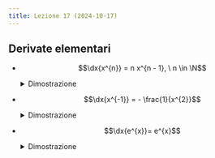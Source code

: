 ```yaml
---
title: Lezione 17 (2024-10-17)
---
```


## Derivate elementari

- $$\dx{x^{n}} = n x^{n - 1}, \ n \in \N$$

  <details>
  <summary>Dimostrazione</summary>

  $$
  \begin{darray}{l}
  \lim_{h \to 0} \frac{(x + h)^{n} - x^{n}}{h} = \\
  \lim_{h \to 0} \frac{\sum_{k = 0}^{n} \binom{n}{k} x^{k} h^{n - k} - x^{n}}{h} \\
  \lim_{h \to 0} \frac{\sum_{k = 0}^{n - 2} \binom{n}{k} x^{k} h^{n - k} + n x^{n - 1} + x^{n} - x^{n}}{h} \\
  \lim_{h \to 0} \frac{h \(\sum_{k = 0}^{n - 2} \binom{n}{k} x^{k} h^{n - k - 1} n x^{n - 1}\)}{h} \\
  \lim_{h \to 0} \sum_{k = 0}{n - 2} \binom{n}{k} x^{k} n^{n - k - 1} + n x^{n - 1} = n x^{n - 1}
  \end{darray}
  $$

  </details>

- $$\dx{x^{-1}} = - \frac{1}{x^{2}}$$

  <details>
  <summary>Dimostrazione</summary>

  $$
  \begin{darray}{l}
  \lim_{h \to 0} \frac{(x + h)^{-1} - x^{-1}}{h} = \\
  \lim_{h \to 0} \frac{\frac{1}{x + h} - \frac{1}{x}}{h} = \\
  \lim_{h \to 0} \frac{\frac{x - h - x}{x (x + h)}}{h} = \\
  \lim_{h \to 0} \frac{-1}{x (x + h)} = - \frac{1}{x^{2}}
  \end{darray}
  $$

  </details>

- $$\dx{e^{x}}= e^{x}$$

  <details>
  <summary>Dimostrazione</summary>

  $$
  \begin{darray}{l}
  \lim_{h \to 0} \frac{e^{x + h} - e^{x}}{h} = \\
  \lim_{h \to 0} \frac{e^{x} (e^{h} - 1)}{h} = \\
  \lim_{h \to 0} e^{x} \frac{e^{h} - e^{x}}{h} = e^{x}
  \end{darray}
  $$

  </details>
